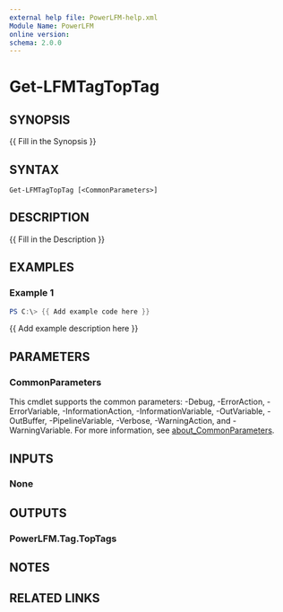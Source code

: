 ```yaml
---
external help file: PowerLFM-help.xml
Module Name: PowerLFM
online version:
schema: 2.0.0
---
```


# Get-LFMTagTopTag

## SYNOPSIS
{{ Fill in the Synopsis }}

## SYNTAX

```
Get-LFMTagTopTag [<CommonParameters>]
```

## DESCRIPTION
{{ Fill in the Description }}

## EXAMPLES

### Example 1
```powershell
PS C:\> {{ Add example code here }}
```

{{ Add example description here }}

## PARAMETERS

### CommonParameters
This cmdlet supports the common parameters: -Debug, -ErrorAction, -ErrorVariable, -InformationAction, -InformationVariable, -OutVariable, -OutBuffer, -PipelineVariable, -Verbose, -WarningAction, and -WarningVariable. For more information, see [about_CommonParameters](http://go.microsoft.com/fwlink/?LinkID=113216).

## INPUTS

### None

## OUTPUTS

### PowerLFM.Tag.TopTags

## NOTES

## RELATED LINKS
